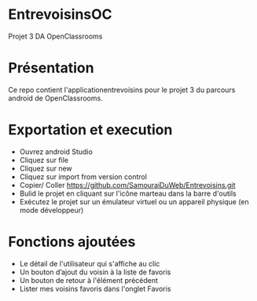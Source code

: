 # EntrevoisinsOC
Projet 3 DA OpenClassrooms 

# Présentation

Ce repo contient l'applicationentrevoisins pour le projet 3 du parcours android de OpenClassrooms.

# Exportation et execution

* Ouvrez android Studio
* Cliquez sur file
* Cliquez sur new
* Cliquez sur import from version control
* Copier/ Coller https://github.com/SamouraiDuWeb/Entrevoisins.git
* Bulid le projet en cliquant sur l'icône marteau dans la barre d'outils
* Exécutez le projet sur un émulateur virtuel ou un appareil physique (en mode développeur)

# Fonctions ajoutées

* Le détail de l'utilisateur qui s'affiche au clic
* Un bouton d’ajout du voisin à la liste de favoris 
* Un bouton de retour à l'élément précédent
* Lister mes voisins favoris dans l'onglet Favoris
